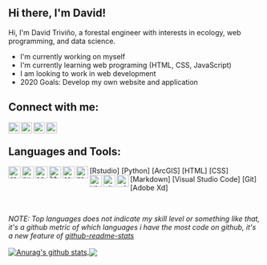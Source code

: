 ## Hi there, I'm David!

Hi, I'm David Triviño, a forestal engineer with interests in ecology, web programming, and data science.

- I'm currently working on myself
- I'm currently learning web programing (HTML, CSS, JavaScript)
- I am looking to work in web development
- 2020 Goals: Develop my own website and application

## Connect with me:

[<img align="left" alt="linkedin icon" witdth="22px" height="22" src="https://image.flaticon.com/icons/svg/174/174857.svg"/>][linkedin]
[<img align="left" alt="twitter icon" witdth="22px" height="22" src="https://image.flaticon.com/icons/svg/174/174876.svg"/>][twitter]
[<img align="left" alt="facebook icon" witdth="22px" height="22" src="https://image.flaticon.com/icons/svg/174/174848.svg"/>][facebook]
[<img align="left" alt="youtube icon" witdth="22px" height="22" src="https://image.flaticon.com/icons/svg/174/174883.svg"/>][youtube]

<br />

## Languages and Tools: 

<code><img align="left" alt="rstudio" witdth="24" height="24" src="https://icons.iconarchive.com/icons/papirus-team/papirus-apps/512/rstudio-icon.png"/></code>[Rstudio]
<code><img align="left" alt="python" witdth="24" height="24" src="https://upload.wikimedia.org/wikipedia/commons/thumb/c/c3/Python-logo-notext.svg/1024px-Python-logo-notext.svg.png"/></code>[Python]
<code><img align="left" alt="arcgis" witdth="24" height="24" src="https://www.gis247.com/images/2k19/timings/ArcGIS%20Square%20180px.png"/></code>[ArcGIS]
<code><img align="left" alt="html5" witdth="24" height="24" src="https://image.flaticon.com/icons/svg/1216/1216733.svg"/></code>[HTML]
<code><img align="left" alt="css" witdth="24" height="24" src="https://www.kindpng.com/picc/m/464-4640184_css3-png-download-css-icon-transparent-png.png"/></code>[CSS]
<code><img align="left" alt="markdown" witdth="24" height="24" src="https://ulyngs.github.io/rmarkdown-workshop-2019/slides/figures/rmarkdown.png"/></code>[Markdown]
<code><img align="left" alt="vscode" witdth="24" height="24" src="https://upload.wikimedia.org/wikipedia/commons/thumb/9/9a/Visual_Studio_Code_1.35_icon.svg/1024px-Visual_Studio_Code_1.35_icon.svg.png"/></code>[Visual Studio Code]
<img align="left" alt="git" witdth="24" height="24" src="https://cdn.freebiesupply.com/logos/thumbs/2x/git-logo.png"/>[Git]
<img align="left" alt="adobexd" witdth="24" height="24" src="https://cdn.iconscout.com/icon/free/png-512/adobe-xd-1869035-1583159.png"/>[Adobe Xd]

<br />

*NOTE: Top languages does not indicate my skill level or something like that, it's a github metric of which languages i have the most code on github, it's a new feature of [github-readme-stats](https://github.com/anuraghazra/github-readme-stats)*


<a href="https://github.com/anuraghazra/github-readme-stats">
  <img align="center" src="https://github-readme-stats.vercel.app/api?username=Detrivinog&show_icons=true&include_all_commits=true&theme=great-gatsby" alt="Anurag's github stats" />
</a>
<a href="https://github.com/anuraghazra/github-readme-stats">
  <img align="center" src="https://github-readme-stats.vercel.app/api/top-langs/?username=Detrivinog&layout=compact&theme=great-gatsby" />
</a>

[linkedin]: https://www.linkedin.com/in/david-esteban-trivi%C3%B1o-gonzalez-76b02b171/
[twitter]: https://twitter.com/detrivinog
[facebook]: https://www.facebook.com/david.e.trivino/
[youtube]: https://www.youtube.com/channel/UCL9mbgEcnXa751bTrlm39GQ